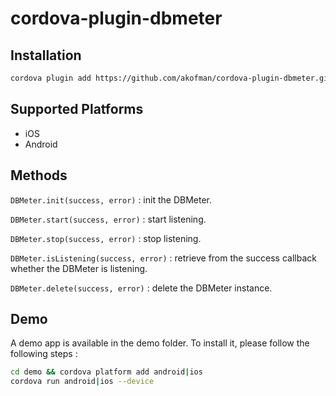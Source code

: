 # cordova-plugin-dbmeter



## Installation

```sh
cordova plugin add https://github.com/akofman/cordova-plugin-dbmeter.git
```

## Supported Platforms

 - iOS
 - Android

## Methods

`DBMeter.init(success, error)` : init the DBMeter.

`DBMeter.start(success, error)` : start listening.

`DBMeter.stop(success, error)` : stop listening.

`DBMeter.isListening(success, error)` : retrieve from the success callback whether
the DBMeter is listening.

`DBMeter.delete(success, error)` : delete the DBMeter instance.

## Demo

A demo app is available in the demo folder.
To install it, please follow the following steps :

```sh
cd demo && cordova platform add android|ios
cordova run android|ios --device
```
